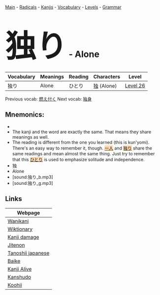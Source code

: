 <style> bigfont {font-size: 100px}</style>
[Main](../README.md) -
[Radicals](../radicals.md) -
[Kanjis](../kanjis.md) -
[Vocabulary](../vocabulary.md) -
[Levels](../levels.md) -
[Grammar](../grammar.md)
# <bigfont> 独り</bigfont> - Alone 

| Vocabulary | Meanings | Reading | Characters | Level |
| --- | --- | --- | --- | --- |
| 独り | Alone | ひとり |  [独](../kanjis/独.md) (Alone) | [Level 26](../levels/wk_level26.md) |

Previous vocab: [燃え付く](燃え付く.md) Next vocab: [独身](独身.md) 

## Mnemonics:

* 
* The kanji and the word are exactly the same. That means they share meanings as well.
* The reading is different from the one you learned (this is kun'yomi). There's an easy way to remember it, though. <span style="background-color:#fed8b1"> [一人](https://jisho.org/search/一人)</span> and <span style="background-color:#fed8b1"> [独り](https://jisho.org/search/独り)</span> share the same readings and mean almost the same thing. Just try to remember that this <span style="background-color:#fed8b1"> [ひとり](https://jisho.org/search/ひとり)</span> is used to emphasize solitude and independence.
* 独
* Alone
* [sound:独り_b.mp3]
* [sound:独り_g.mp3]


## Links 

| Webpage |
| --- |
| [Wanikani          ](https://www.wanikani.com/kanji/独り) |
| [Wiktionary        ](https://en.wiktionary.org/wiki/独り) |
| [Kanji damage      ](http://www.kanjidamage.com/kanji/search?utf8=✓&q=独り) |
| [Jitenon           ](https://jitenon.com/kanji/独り) |
| [Tanoshii japanese ](https://www.tanoshiijapanese.com/dictionary/kanji.cfm?k=独り) |
| [Baike             ](https://baike.baidu.com/item/独り) |
| [Kanji Alive       ](https://app.kanjialive.com/独り) |
| [Kanshudo          ](https://www.kanshudo.com/searchmn?q=独り) |
| [Koohii            ](https://kanji.koohii.com/study/kanji/独り) |
